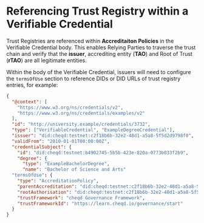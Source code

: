 # Referencing Trust Registry within a Verifiable Credential

Trust Registries are referenced within **Accreditaiton Policies** in the Verifiable Credential body. This enables Relying Parties to traverse the trust chain and verify that the **issuer**, accrediting entity (**TAO**) and Root of Trust (**rTAO**) are all legitimate entities.

Within the body of the Verifiable Credential, issuers will need to configure the `termsOfUse` section to reference DIDs or DID URLs of trust registry entries, for example:

```json
{
  "@context": [
    "https://www.w3.org/ns/credentials/v2",
    "https://www.w3.org/ns/credentials/examples/v2"
  ],
  "id": "http://university.example/credentials/3732",
  "type": ["VerifiableCredential", "ExampleDegreeCredential"],
  "issuer": "did:cheqd:testnet:c2f18b6b-32e2-48d1-a5a8-5f5d2d9798f0",
  "validFrom": "2010-01-01T00:00:00Z",
  "credentialSubject": {
    "id": "did:cheqd:testnet:b4902745-5b5b-423e-820a-0773b033f2b9",
    "degree": {
      "type": "ExampleBachelorDegree",
      "name": "Bachelor of Science and Arts"
  "termsOfUse": {
    "type": "AccreditationPolicy",
    "parentAccreditation": "did:cheqd:testnet:c2f18b6b-32e2-48d1-a5a8-5f5d2d9798f0/resources/58c01595-f884-4a3b-add4-8c691e16b8ee",
    "rootAuthorisation": "did:cheqd:testnet:c2f18b6b-32e2-48d1-a5a8-5f5d2d9798f0/resources/58c01595-f884-4a3b-add4-8c691e16b8ee",
    "trustFramework": "cheqd Governance Framework",
    "trustFrameworkId": "https://learn.cheqd.io/governance/start"
  }
}
```
